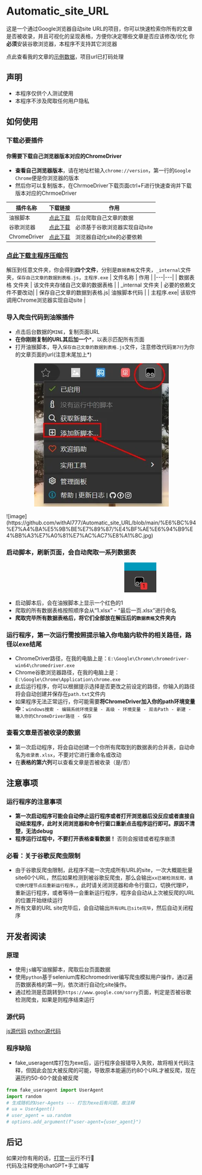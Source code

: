 # Automatic_site_URL

这是一个通过Google浏览器自动site URL的项目，你可以快速检索你所有的文章是否被收录，并且可视化的呈现表格，方便你决定哪些文章是否应该修改/优化
你**必须**安装谷歌浏览器，本程序不支持其它浏览器<br>

点此查看我的文章的[示例数据](https://github.com/withAI777/Automatic_site_URL/blob/main/%E7%A4%BA%E4%BE%8B%E6%94%B6%E5%BD%95%E8%A1%A8.csv)，项目url已打码处理

## 声明

- 本程序仅供个人测试使用<br>
- 本程序不涉及爬取任何用户隐私

## 如何使用

### 下载必要插件

#### 你需要下载自己浏览器版本对应的ChromeDriver

- **查看自己浏览器版本**，请在地址栏输入`chrome://version`，第一行的`Google Chrome`便是你浏览器的版本
- 然后你可以复制版本，在ChrmoeDriver下载页面ctrl+F进行快速查询并下载版本对应的ChrmoeDriver

| 插件名称 | 下载链接 | 作用 |
|---|---|---|
| 油猴脚本 | [点此下载](https://chromewebstore.google.com/detail/%E7%AF%A1%E6%94%B9%E7%8C%B4/dhdgffkkebhmkfjojejmpbldmpobfkfo?hl=zh)     | 后台爬取自己文章的数据    |
| 谷歌浏览器| [点此下载](https://www.google.com/intl/zh-CN/chrome/)| 必须基于谷歌浏览器实现自动site |
| ChromeDriver| [点此下载](https://chromedriver.chromium.org/downloads)      | 浏览器自动化site的必要依赖 |

### [点此下载主程序压缩包](https://github.com/withAI777/Automatic_site_URL/raw/main/%E6%89%B9%E9%87%8F%E8%87%AA%E5%8A%A8%E5%8C%96site_URL.zip)
解压到任意文件夹，你会得到**四个文件**，分别是`数据表格`文件夹，`_internal`文件夹，`保存自己文章的数据到表格.js`，`主程序.exe`
| 文件名称 | 作用 |
|---|---|
| 数据表格 文件夹 | 该文件夹存储自己文章的数据表格 |
| _internal 文件夹 | 必要的依赖文件不要改动|
| 保存自己文章的数据到表格.js| 油猴脚本代码 |
| 主程序.exe| 该软件调用Chrome浏览器实现自动site |

### 导入爬虫代码到油猴插件
- 点击后台数据的`MINE`，复制页面URL
- **在你刚刚复制的URL其后加一个***，以表示匹配所有页面
- 打开油猴脚本，导入`保存自己文章的数据到表格.js`文件，注意修改代码`第7行`为你的文章页面的url(注意末尾加上*)
<p align = "center">
<img src="https://github.com/withAI777/Automatic_site_URL/blob/main/%E6%BC%94%E7%A4%BA%E5%9B%BE%E7%89%87/%E6%B7%BB%E5%8A%A0%E6%B2%B9%E7%8C%B4%E8%84%9A%E6%9C%AC.jpg">
</p>
![image](https://github.com/withAI777/Automatic_site_URL/blob/main/%E6%BC%94%E7%A4%BA%E5%9B%BE%E7%89%87/%E4%BF%AE%E6%94%B9%E4%BB%A3%E7%A0%81%E7%AC%AC7%E8%A1%8C.jpg)

### 启动脚本，刷新页面，会自动爬取一系列数据表
- 启动脚本后，会在油猴脚本上显示一个红色的1
![image](https://github.com/withAI777/Automatic_site_URL/blob/main/%E6%BC%94%E7%A4%BA%E5%9B%BE%E7%89%87/%E5%90%AF%E5%8A%A8%E6%B2%B9%E7%8C%B4%E8%84%9A%E6%9C%AC.jpg)
- 爬取的所有数据表格按照顺序会从“1.xlsx” - “最后一页.xlsx”进行命名
- **爬取完毕所有数据表格后，将它们全部放在解压后的`数据表格`文件夹内**

### 运行程序，第一次运行需按照提示输入你电脑内软件的相关路径，路径以exe结尾
- ChromeDriver路径，在我的电脑上是：`E:\Google\Chrome\chromedriver-win64\chromedriver.exe`
- Chrome谷歌浏览器路径，在我的电脑上是：`E:\Google\Chrome\Application\chrome.exe`
- 此后运行程序，你可以根据提示选择是否更改之前设定的路径，你输入的路径将会自动创建并保存在`path.txt`文件内
- 如果程序无法正常运行，你可能需要**将ChromeDriver加入你的path环境变量中**：`windows搜索 - 编辑系统环境变量 - 高级 - 环境变量 - 双击Path - 新建 - 输入你的ChromeDriver路径 - 保存`

### 查看文章是否被收录的数据
- 第一次启动程序，将会自动创建一个你所有爬取到的数据表的合并表，自动命名为`收录表.xlsx`，不要对它进行重命名或改动
- 在**表格的第六列**可以查看文章是否被收录（是/否）

## 注意事项

### 运行程序的注意事项
- **第一次启动程序可能会自动停止运行程序或者打开浏览器后没反应或者直接自动结束程序，此时关闭浏览器和命令行窗口重新点击程序运行即可。原因不清楚，无法debug**
- **程序运行过程中，不要打开表格查看数据！** 否则会报错或者程序崩溃

### 必看：关于谷歌反爬虫限制
- 由于谷歌反爬虫限制，此程序不能一次完成所有URL的site，一次大概能批量site60个URL，然后如果检测到被谷歌反爬虫，那么会输出`xx已被检测反爬，请切换代理节点后重新运行程序。`，此时请关闭浏览器和命令行窗口，切换代理IP，重新运行程序，或者等待一会重新运行程序，程序会自动从上次被反爬的URL的位置开始继续运行
- 所有文章的URL site完毕后，会自动输出`所有URL已site完毕`，然后自动关闭程序

## 开发者阅读

### 原理
- 使用`js`编写油猴脚本，爬取后台页面数据
- 使用`python`基于selenium库和chromedriver编写爬虫模拟用户操作，通过遍历数据表格的第一列，依次进行自动化site操作。
- 通过检测是否跳转到`https://www.google.com/sorry`页面，判定是否被谷歌检测爬虫，如果是则程序结束运行

### 源代码
[js源代码](https://github.com/withAI777/Automatic_site_URL/blob/main/%E4%BF%9D%E5%AD%98%E8%87%AA%E5%B7%B1%E6%96%87%E7%AB%A0%E7%9A%84%E6%95%B0%E6%8D%AE%E5%88%B0%E8%A1%A8%E6%A0%BC.js)
[python源代码](https://github.com/withAI777/Automatic_site_URL/blob/main/%E4%B8%BB%E7%A8%8B%E5%BA%8F.py)

### 程序缺陷
- fake_useragent库打包为exe后，运行程序会报错导入失败，故将相关代码注释，但因此会加大被反爬的可能，导致原本能遍历约80个URL才被反爬，现在遍历约50-60个就会被反爬
```python
from fake_useragent import UserAgent
import random
# 生成随机的User-Agents --- 打包为exe后有问题，故注释
# ua = UserAgent()
# user_agent = ua.random
# options.add_argument(f"user-agent={user_agent}")
```

## 后记
如果对你有用的话，[打赏一元](https://github.com/withAI777/Automatic_site_URL/tree/main/%E8%AF%B7%E7%8B%A0%E7%8B%A0%E6%89%93%E8%B5%8F%E6%88%91)行不行🥰<br>
代码及注释使用chatGPT+手工编写
